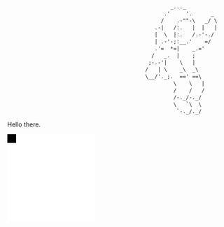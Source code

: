                                                         _..._
                                                      .'     '.      _
                                                     /    .-""-\   _/ \
                                                   .-|   /:.   |  |   |
                                                   |  \  |:.   /.-'-./
                                                   | .-'-;:__.'    =/
                                                   .'=  *=|    _.='
                                                  /   _.  |    ;
                                                 ;-.-'|    \   |
                                                /   | \    _\  _\
                                                \__/'._;.  ==' ==\
                                                         \    \   |
                                                         /    /   /
                                                         /-._/-._/
                                                         \   `\  \
                                                          `-._/._/

Hello there.

<a href="#"><img src="https://raw.githubusercontent.com/rhystmills/svg-workshop/main/setRect.svg" /></a>
